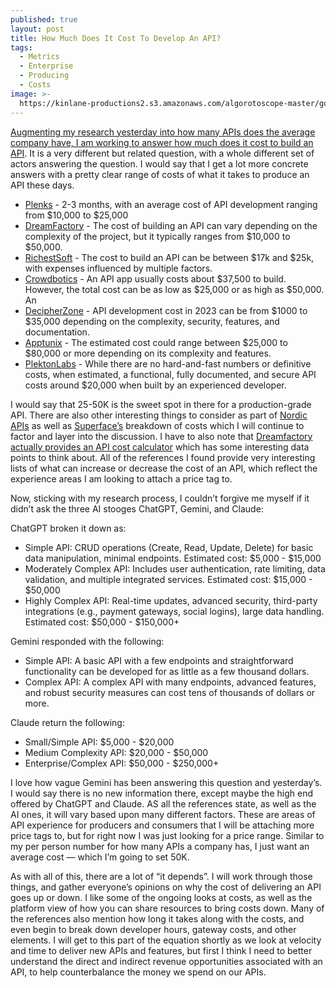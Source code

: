 ```yaml
---
published: true
layout: post
title: How Much Does It Cost To Develop An API?
tags:
  - Metrics
  - Enterprise
  - Producing
  - Costs
image: >-
  https://kinlane-productions2.s3.amazonaws.com/algorotoscope-master/gone-with-the-wind-adam-smith-edinburgh.jpg
---
```

[Augmenting my research yesterday into how many APIs does the average company have, I am working to answer how much does it cost to build an API](https://apievangelist.com/2024/11/26/how-many-apis-does-the-average-enterprise-have/). It is a very different but related question, with a whole different set of actors answering the question. I would say that I get a lot more concrete answers with a pretty clear range of costs of what it takes to produce an API these days.

- [Plenks](https://www.planeks.net/how-much-does-it-cost-to-develop-an-api/) - 2-3 months, with an average cost of API development ranging from $10,000 to $25,000
- [DreamFactory](https://blog.dreamfactory.com/api-cost-calculator) - The cost of building an API can vary depending on the complexity of the project, but it typically ranges from $10,000 to $50,000.
- [RichestSoft](https://richestsoft.com/blog/how-much-does-it-cost-to-develop-an-api) - The cost to build an API can be between $17k and $25k, with expenses influenced by multiple factors.
- [Crowdbotics](https://crowdbotics.com/posts/cost-to-build/api-app/) - An API app usually costs about $37,500 to build. However, the total cost can be as low as $25,000 or as high as $50,000. An
- [DecipherZone](https://www.decipherzone.com/blog-detail/api-development) - API development cost in 2023 can be from $1000 to $35,000 depending on the complexity, security, features, and documentation.
- [Apptunix](https://www.apptunix.com/blog/custom-api-development-services-what-is-the-process-and-how-much-does-it-cost/) - The estimated cost could range between $25,000 to $80,000 or more depending on its complexity and features. 
- [PlektonLabs](https://www.plektonlabs.com/how-to-calculate-costs-for-building-an-api/) - While there are no hard-and-fast numbers or definitive costs, when estimated, a functional, fully documented, and secure API costs around $20,000 when built by an experienced developer.

I would say that 25-50K is the sweet spot in there for a production-grade API. There are also other interesting things to consider as part of [Nordic APIs](https://nordicapis.com/calculating-the-total-cost-of-running-an-api-product/) as well as [Superface’s](https://superface.ai/blog/the-cost-of-apis) breakdown of costs which I will continue to factor and layer into the discussion. I have to also note that [Dreamfactory actually provides an API cost calculator](https://calculator.dreamfactory.com/) which has some interesting data points to think about. All of the references I found provide very interesting lists of what can increase or decrease the cost of an API, which reflect the experience areas I am looking to attach a price tag to.

Now, sticking with my research process, I couldn’t forgive me myself if it didn’t ask the three AI stooges ChatGPT, Gemini, and Claude:

ChatGPT broken it down as:

- Simple API: CRUD operations (Create, Read, Update, Delete) for basic data manipulation, minimal endpoints. Estimated cost: $5,000 - $15,000
- Moderately Complex API: Includes user authentication, rate limiting, data validation, and multiple integrated services. Estimated cost: $15,000 - $50,000
- Highly Complex API: Real-time updates, advanced security, third-party integrations (e.g., payment gateways, social logins), large data handling. Estimated cost: $50,000 - $150,000+

Gemini responded with the following:

- Simple API: A basic API with a few endpoints and straightforward functionality can be developed for as little as a few thousand dollars.
- Complex API: A complex API with many endpoints, advanced features, and robust security measures can cost tens of thousands of dollars or more.

Claude return the following:

- Small/Simple API: $5,000 - $20,000
- Medium Complexity API: $20,000 - $50,000
- Enterprise/Complex API: $50,000 - $250,000+

I love how vague Gemini has been answering this question and yesterday’s. I would say there is no new information there, except maybe the high end offered by ChatGPT and Claude. AS all the references state, as well as the AI ones, it will vary based upon many different factors. These are areas of API experience for producers and consumers that I will be attaching more price tags to, but for right now I was just looking for a price range. Similar to my per person number for how many APIs a company has, I just want an average cost — which I’m going to set 50K.

As with all of this, there are a lot of “it depends”. I will work through those things, and gather everyone’s opinions on why the cost of delivering an API goes up or down. I like some of the ongoing looks at costs, as well as the platform view of how you can share resources to bring costs down. Many of the references also mention how long it takes along with the costs, and even begin to break down developer hours, gateway costs, and other elements. I will get to this part of the equation shortly as we look at velocity and time to deliver new APIs and features, but first I think I need to better understand the direct and indirect revenue opportunities associated with an API, to help counterbalance the money we spend on our APIs.